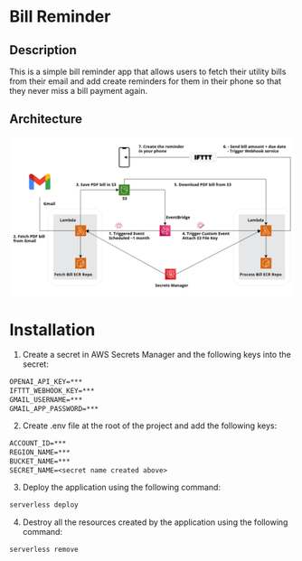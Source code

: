 # Bill Reminder

## Description

This is a simple bill reminder app that allows users to fetch their utility bills from their email and add create reminders for them in their phone so that they never miss a bill payment again.

## Architecture

![Architecture of the application](images/aws_architecture.png)

# Installation

1. Create a secret in AWS Secrets Manager and the following keys into the secret:

```
OPENAI_API_KEY=***
IFTTT_WEBHOOK_KEY=***
GMAIL_USERNAME=***
GMAIL_APP_PASSWORD=***
```

2. Create .env file at the root of the project and add the following keys:

```
ACCOUNT_ID=***
REGION_NAME=***
BUCKET_NAME=***
SECRET_NAME=<secret name created above>
```

3. Deploy the application using the following command:

```bash
serverless deploy
```

4. Destroy all the resources created by the application using the following command:

```bash
serverless remove
```
